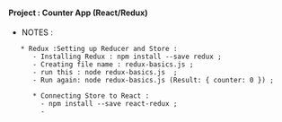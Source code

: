 #### Project : Counter App (React/Redux)





* NOTES :

```
   * Redux :Setting up Reducer and Store :
      - Installing Redux : npm install --save redux ;
      - Creating file name : redux-basics.js ;
      - run this : node redux-basics.js  ;
      - Run again: node redux-basics.js (Result: { counter: 0 }) ;
      
      * Connecting Store to React : 
        - npm install --save react-redux ;
        - 



```
